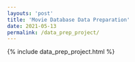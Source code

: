 ```yaml
---
layouts: 'post'
title: 'Movie Database Data Preparation'
date: 2021-05-13
permalink: /data_prep_project/
---
```


{% include data_prep_project.html %}
